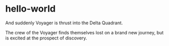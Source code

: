 # hello-world
And suddenly Voyager is thrust into the Delta Quadrant.

The crew of the Voyager finds themselves lost on a brand new journey, but is excited at the prospect of discovery.
